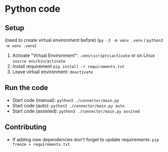 # Python code

## Setup

(need to create virtual environment before) (`py -3 -m venv .venv` / `python3 -m venv .venv`)

1. Activate "Virtual Environment": `.venv\scripts\activate` or on Linux `source env/bin/activate`
2. Install requirement `pip install -r requirements.txt`
3. Leave virtual environment: `deactivate`

## Run the code

-   Start code (manual): `python3 ./connector/main.py`
-   Start code (auto): `python3 ./connector/main.py auto`
-   Start code (assisted): `python3 ./connector/main.py assited`

## Contributing

-   If adding new dependencies don't forget to update requirements: `pip freeze > requirements.txt`